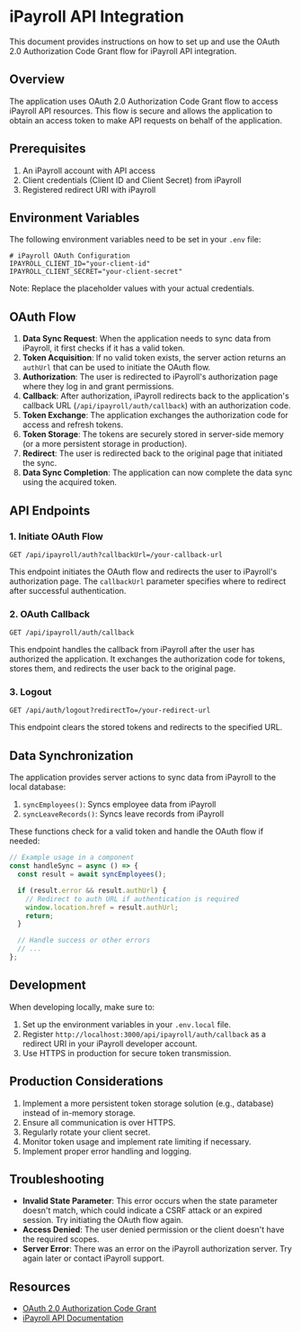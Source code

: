 # iPayroll API Integration

This document provides instructions on how to set up and use the OAuth 2.0 Authorization Code Grant flow for iPayroll API integration.

## Overview

The application uses OAuth 2.0 Authorization Code Grant flow to access iPayroll API resources. This flow is secure and allows the application to obtain an access token to make API requests on behalf of the application.

## Prerequisites

1. An iPayroll account with API access
2. Client credentials (Client ID and Client Secret) from iPayroll
3. Registered redirect URI with iPayroll

## Environment Variables

The following environment variables need to be set in your `.env` file:

```
# iPayroll OAuth Configuration
IPAYROLL_CLIENT_ID="your-client-id"
IPAYROLL_CLIENT_SECRET="your-client-secret"
```

Note: Replace the placeholder values with your actual credentials.

## OAuth Flow

1. **Data Sync Request**: When the application needs to sync data from iPayroll, it first checks if it has a valid token.
2. **Token Acquisition**: If no valid token exists, the server action returns an `authUrl` that can be used to initiate the OAuth flow.
3. **Authorization**: The user is redirected to iPayroll's authorization page where they log in and grant permissions.
4. **Callback**: After authorization, iPayroll redirects back to the application's callback URL (`/api/ipayroll/auth/callback`) with an authorization code.
5. **Token Exchange**: The application exchanges the authorization code for access and refresh tokens.
6. **Token Storage**: The tokens are securely stored in server-side memory (or a more persistent storage in production).
7. **Redirect**: The user is redirected back to the original page that initiated the sync.
8. **Data Sync Completion**: The application can now complete the data sync using the acquired token.

## API Endpoints

### 1. Initiate OAuth Flow

```
GET /api/ipayroll/auth?callbackUrl=/your-callback-url
```

This endpoint initiates the OAuth flow and redirects the user to iPayroll's authorization page. The `callbackUrl` parameter specifies where to redirect after successful authentication.

### 2. OAuth Callback

```
GET /api/ipayroll/auth/callback
```

This endpoint handles the callback from iPayroll after the user has authorized the application. It exchanges the authorization code for tokens, stores them, and redirects the user back to the original page.

### 3. Logout

```
GET /api/auth/logout?redirectTo=/your-redirect-url
```

This endpoint clears the stored tokens and redirects to the specified URL.

## Data Synchronization

The application provides server actions to sync data from iPayroll to the local database:

1. `syncEmployees()`: Syncs employee data from iPayroll
2. `syncLeaveRecords()`: Syncs leave records from iPayroll

These functions check for a valid token and handle the OAuth flow if needed:

```typescript
// Example usage in a component
const handleSync = async () => {
  const result = await syncEmployees();

  if (result.error && result.authUrl) {
    // Redirect to auth URL if authentication is required
    window.location.href = result.authUrl;
    return;
  }

  // Handle success or other errors
  // ...
};
```

## Development

When developing locally, make sure to:

1. Set up the environment variables in your `.env.local` file.
2. Register `http://localhost:3000/api/ipayroll/auth/callback` as a redirect URI in your iPayroll developer account.
3. Use HTTPS in production for secure token transmission.

## Production Considerations

1. Implement a more persistent token storage solution (e.g., database) instead of in-memory storage.
2. Ensure all communication is over HTTPS.
3. Regularly rotate your client secret.
4. Monitor token usage and implement rate limiting if necessary.
5. Implement proper error handling and logging.

## Troubleshooting

- **Invalid State Parameter**: This error occurs when the state parameter doesn't match, which could indicate a CSRF attack or an expired session. Try initiating the OAuth flow again.
- **Access Denied**: The user denied permission or the client doesn't have the required scopes.
- **Server Error**: There was an error on the iPayroll authorization server. Try again later or contact iPayroll support.

## Resources

- [OAuth 2.0 Authorization Code Grant](https://oauth.net/2/grant-types/authorization-code/)
- [iPayroll API Documentation](https://developer.ipayroll.co.nz/)
